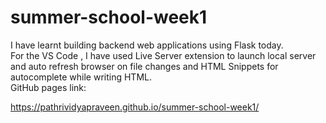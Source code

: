 # summer-school-week1  
I have learnt building backend web applications using Flask today.  
For the VS Code , I have used Live Server extension to launch local server and auto refresh browser on file changes and HTML Snippets for autocomplete while writing HTML.  
GitHub pages link:  

https://pathrividyapraveen.github.io/summer-school-week1/

